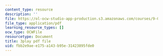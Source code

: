 ```yaml
---
content_type: resource
description: ''
file: https://ol-ocw-studio-app-production.s3.amazonaws.com/courses/9-04-sensory-systems-fall-2013/fbb2e9aee175a143b95e31423895fde0_-I-WA_kSkfA.pdf
file_type: application/pdf
learning_resource_types: []
ocw_type: OCWFile
resourcetype: Document
title: 3play pdf file
uid: fbb2e9ae-e175-a143-b95e-31423895fde0
---
```

